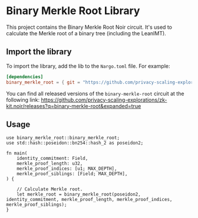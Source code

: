 # Binary Merkle Root Library

This project contains the Binary Merkle Root Noir circuit. It's used to calculate the Merkle root of a binary tree (including the LeanIMT).

## Import the library

To import the library, add the lib to the `Nargo.toml` file. For example:

```toml
[dependencies]
binary_merkle_root = { git = "https://github.com/privacy-scaling-explorations/zk-kit.noir", tag = "main", directory = "packages/binary-merkle-root" }
```

You can find all released versions of the `binary-merkle-root` circuit at the following link: https://github.com/privacy-scaling-explorations/zk-kit.noir/releases?q=binary-merkle-root&expanded=true

## Usage

```nr
use binary_merkle_root::binary_merkle_root;
use std::hash::poseidon::bn254::hash_2 as poseidon2;

fn main(
    identity_commitment: Field,
    merkle_proof_length: u32, 
    merkle_proof_indices: [u1; MAX_DEPTH], 
    merkle_proof_siblings: [Field; MAX_DEPTH], 
) {

    // Calculate Merkle root.
    let merkle_root = binary_merkle_root(poseidon2, identity_commitment, merkle_proof_length, merkle_proof_indices, merkle_proof_siblings);
}
```
